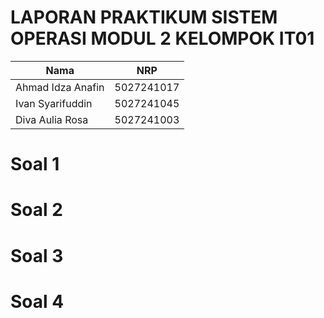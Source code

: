 # LAPORAN PRAKTIKUM SISTEM OPERASI MODUL 2 KELOMPOK IT01

  |       Nama        |     NRP    |
  |-------------------|------------|
  | Ahmad Idza Anafin | 5027241017 |
  | Ivan Syarifuddin  | 5027241045 |
  | Diva Aulia Rosa   | 5027241003 |


# Soal 1


# Soal 2 

# Soal 3


# Soal 4

